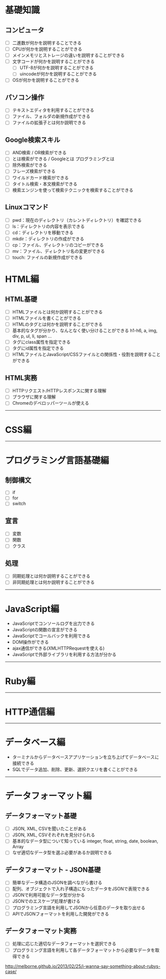 # 基礎知識

## コンピュータ

- [ ] 二進数が何かを説明することできる
- [ ] CPUが何かを説明することができる
- [ ] メインメモリとストレージの違いを説明することができる
- [ ] 文字コードが何かを説明することができる
  - [ ] UTF-8が何かを説明することができる
  - [ ] uincodeが何かを説明することができる
- [ ] OSが何かを説明することができる

## パソコン操作

- [ ] テキストエディタを利用することができる
- [ ] ファイル、フォルダの新規作成ができる
- [ ] ファイルの拡張子とは何か説明できる

## Google検索スキル

- [ ] AND検索 / OR検索ができる
- [ ] とは検索ができる / Googleとは プログラミングとは
- [ ] 除外検索ができる
- [ ] フレーズ検索ができる
- [ ] ワイルドカード検索ができる
- [ ] タイトル検索・本文検索ができる
- [ ] 検索エンジンを使って検索テクニックを検索することができる

##  Linuxコマンド

- [ ] pwd：現在のディレクトリ（カレントディレクトリ）を確認できる
- [ ] ls：ディレクトリの内容を表示できる
- [ ] cd：ディレクトリを移動できる
- [ ] mkdir：ディレクトリの作成ができる
- [ ] cp：ファイル、ディレクトリのコピーができる
- [ ] mv：ファイル、ディレクトリ名の変更ができる
- [ ] touch: ファイルの新規作成ができる

# HTML編

## HTML基礎

- [ ] HTMLファイルとは何か説明することができる
- [ ] HTMLファイルを書くことができる
- [ ] HTMLのタグとは何かを説明することができる
- [ ] 基本的なタグが分かり、なんとなく使い分けることができる
  h1-h6, a, img, div, p, ul, li, span ...
- [ ] タグにclass属性を指定できる
- [ ] タグにid属性を指定できる
- [ ] HTMLファイルとJavaScript/CSSファイルとの関係性・役割を説明することができる

## HTML実務

- [ ] HTTPリクエスト/HTTPレスポンスに関する理解
- [ ] ブラウザに関する理解
- [ ] Chromeのデベロッパーツールが使える

---
# CSS編

---
# プログラミング言語基礎編

## 制御構文

- [ ] if
- [ ] for
- [ ] switch

## 宣言

- [ ] 変数
- [ ] 関数
- [ ] クラス

## 処理

- [ ] 同期処理とは何か説明することができる
- [ ] 非同期処理とは何か説明することができる

---
# JavaScript編

- JavaScriptでコンソールログを出力できる
- JavaScriptの関数の宣言ができる
- JavaScriptでコールバックを利用できる
- DOM操作ができる
- ajax通信ができる(XMLHTTPRequestを使える)
- JavaScriptで外部ライブラリを利用する方法が分かる

---
# Ruby編

---
# HTTP通信編

---
# データベース編

- ターミナルからデータベースアプリケーションを立ち上げてデータベースに接続できる
- SQLでデータ追加、削除、更新、選択クエリを書くことができる

---

# データフォーマット編

## データフォーマット基礎

- [ ] JSON, XML, CSVを聞いたことがある
- [ ] JSON, XML, CSVそれぞれを見分けられる
- [ ] 基本的なデータ型について知っている
  integer, float, string, date, boolean, Array
- [ ] なぜ適切なデータ型を選ぶ必要があるか説明できる

## データフォーマット - JSON基礎

- [ ] 簡単なデータ構造のJSONを調べながら書ける
- [ ] 配列、オブジェクトで入れ子構造になったデータをJSONで表現できる
- [ ] JSONで利用可能なデータ型が分かる
- [ ] JSONでのエスケープ処理が書ける
- [ ] プログラミング言語を利用してJSONから任意のデータを取り出せる
- [ ] APIでJSONフォーマットを利用した開発ができる

## データフォーマット実務

- [ ] 処理に応じた適切なデータフォーマットを選択できる
- [ ] プログラミング言語を利用して各データフォーマットから必要なデータを取得できる

http://melborne.github.io/2013/02/25/i-wanna-say-something-about-rubys-case/
